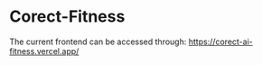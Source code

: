 # Corect-Fitness
The current frontend can be accessed through: https://corect-ai-fitness.vercel.app/
